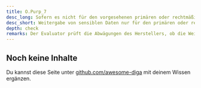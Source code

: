 ```yaml
---
title: O.Purp_7
desc_long: Sofern es nicht für den vorgesehenen primären oder rechtmäßigen Zweck einer Anwendung erforderlich ist, DÜRFEN sensible Daten NICHT mit Dritten geteilt werden. Dies betrifft auch die Ablage dieser Daten in Teilen des Dateisystems, auf die auch andere Anwendungen Zugriff haben. Die Anwendung MUSS den Nutzer über die Konsequenzen einer eventuellen Weitergabe von Anwendungsdaten, die dem primären oder rechtmäßigen Zweck dienen, vollumfänglich informieren und sein Einverständnis einholen (OPT-IN).
desc_short: Weitergabe von sensiblen Daten nur für den primären oder rechtmäßigen Zweck.
depth: check
remarks: Der Evaluator prüft die Abwägungen des Herstellers, ob die Weitergabe von sensiblen Daten an Dritte dem primären oder rechtmäßigen Zweck für die Anwendung dient. Darüber hinaus prüft er, ob die Weitergabe immer explizit durch den Nutzer erlaubt werden muss (Opt-In). Die Weitergabe an Dienste, deren primärer Zweck die Verarbeitung von Daten für Werbezwecke ist, ist generell verboten. Die Risikobewertung berücksichtigt, wie die Weitergabe von Daten an Dritte im Verhältnis zum Schutzbedarf der weitergeleiteten Informationen (Daten) und der daraus resultierenden Gefahr der Preisgabe von Informationen steht.
---
```


## Noch keine Inhalte

Du kannst diese Seite unter [github.com/awesome-diga](https://github.com/awesome-diga/tr-faq) mit deinem Wissen ergänzen.
